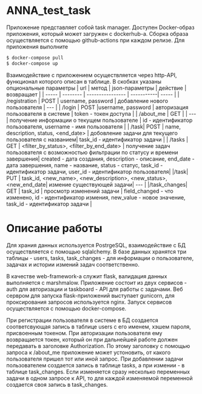 # ANNA_test_task

Приложение представляет собой task manager. Доступен Docker-образ приложения, который может загружен
 с dockerhub-а. Сборка образа осуществляется с помощью github-actions при каждом релизе.
  Для приложения выполните
```bash
$ docker-compose pull
$ docker-compose up
```
Взаимодействие с приложением осуществляется через http-API, функционал
которого описан в таблице. В скобках указаны опциональные параметры
|  url  |  метод  |  json-параметры  |  действие  | возвращает |
| ----- | -------- | ---------------- | -----------| ----- |
| /registration | POST | username, password | добавление нового пользователя | --- |
| /login | POST |username, password | авторизация пользователя в системе | token - токен доступа |
| /about_me | GET | | --- | получение информации о текущем пользователе | id - идентификатор пользователя, username - имя пользователя |
| /task| POST | name, description, status, <end_date> | добовление задачи для текущего пользователя с названием| task_id - идентификатор задачи |
| /tasks | GET | <filter_by_status>, <filter_by_end_date> | получение задач пользователя с возможностью фильтрации по статусу и времени завершения| created - дата создания, description - описание, end_date - дата завершения, name - название, status - статус, task_id - идентификатор задачи, user_id - идентификатор пользователя|
|/task| PUT | task_id, <new_name>, <new_description>, <new_status>, <new_end_date| измение существующей задачи| --- |
|/task_changes| GET | task_id | просмотр изменений задачи | field_changed - что изменено, id - идентификатор измения, new_value - новое значение, task_id - идентификатор задачи |

# Описание работы
Для храния данных используется PostrgeSQL, взаимодействие с БД осуществляется с помощью sqlalchemy. В базе данных хранятся три таблицы - users, tasks, task_changes - для информации о пользователе, задачах и истории измений задач соответственно.

В качестве web-framework-a служит flask, валидация данных выполняется с marshmalow. Приложение состоит из двух сервисов - auth для авторизации и taskboard - API для работы с задачами. Веб сервром для запуска flask-приложений выступает gunicorn, для проксирования запросов используется nginx. Запуск сервисов осуществляется с помощью docker-compose.

При регистрации пользователя в системе в БД создается соответсвующая запись в таблице users с его именем, хэшем пароля, присвоенным токеном. При авторизации пользователя ему возвращается токен, который он при дальнейшей работе должен передавать в заголовке Authorization. По этому заголовку с помощью запроса к /about_me приложение может устоновить, от какого пользователя пришел тот или иной запрос. При добавлении задачи пользователем создается запись в таблице tasks, а при измении - в таблице task_changes. Если изменяется сразу несколько переменных задачи в одном запросе к API, то для каждой изменяемой переменной создается своя запись в task_changes.
